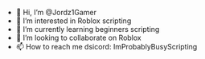 - 👋 Hi, I’m @Jordz1Gamer
- 👀 I’m interested in Roblox scripting
- 🌱 I’m currently learning beginners scripting
- 💞️ I’m looking to collaborate on Roblox
- 📫 How to reach me dsicord: ImProbablyBusyScripting
